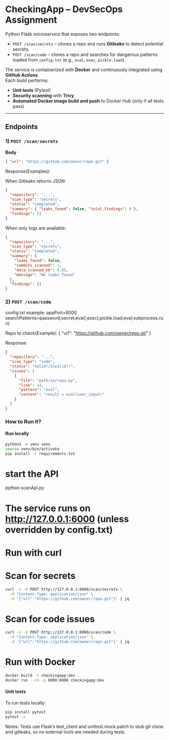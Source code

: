 # CheckingApp – DevSecOps Assignment

Python Flask microservice that exposes two endpoints:

- `POST /scan/secrets` – clones a repo and runs **Gitleaks** to detect potential secrets.  
- `POST /scan/code` – clones a repo and searches for dangerous patterns loaded from `config.txt`
  (e.g., `eval`, `exec`, `pickle.load`).

The service is containerized with **Docker** and continuously integrated using **GitHub Actions**.  
Each build performs:
- **Unit tests** (Pytest)
- **Security scanning** with **Trivy**
- **Automated Docker image build and push** to Docker Hub (only if all tests pass)
---

## Endpoints

### 1) `POST /scan/secrets`
**Body**
```json
{ "url": "https://github.com/owner/repo.git" }
```
Response(Examples):

When Gitleaks returns JSON:
```json
{
  "repository": "...",
  "scan_type": "secrets",
  "status": "completed",
  "summary": { "leaks_found": false, "total_findings": 0 },
  "findings": [] 
}
```
When only logs are available:
```json
{
  "repository": "...",
  "scan_type": "secrets",
  "status": "completed",
  "summary": {
    "leaks_found": false,
    "commits_scanned": 1,
    "data_scanned_kb": 8.85,
    "message": "No leaks found"
  },
  "findings": []
}
```

### 2) `POST /scan/code`

config.txt example:
appPort=6000
searchPatterns=password;secret;eval(;exec(;pickle.load;eval;subprocess.run(

Repo to check(Example): 
{ "url": "https://github.com/owner/repo.git" }

Response:
```json
{
  "repository": "...",
  "scan_type": "code",
  "status": "Valid!/Invalid!!",
  "issues": [
    {
      "file": "path/in/repo.py",
      "line": 14,
      "pattern": "eval",
      "content": "result = eval(user_input)"
    }
  ]
}
```

### How to Run it?

#### Run locally
```bash
python3 -m venv venv
source venv/bin/activate
pip install -r requirements.txt
```
# start the API
python scanApi.py
# The service runs on http://127.0.0.1:6000 (unless overridden by config.txt)

# Run with curl
# Scan for secrets
```bash
curl -s -X POST http://127.0.0.1:6000/scan/secrets \
  -H "Content-Type: application/json" \
  -d '{"url":"https://github.com/owner/repo.git"}' | jq
```

# Scan for code issues
```bash
curl -s -X POST http://127.0.0.1:6000/scan/code \
  -H "Content-Type: application/json" \
  -d '{"url":"https://github.com/owner/repo.git"}' | jq
  ```

# Run with Docker
```bash
docker build -t checkingapp:dev .
docker run --rm -p 6000:6000 checkingapp:dev
```

#### Unit tests
To run tests locally:
```bash
pip install pytest
pytest -v
```

Notes:
Tests use Flask’s test_client and unittest.mock.patch to stub git clone and gitleaks, so no external tools are needed during tests.